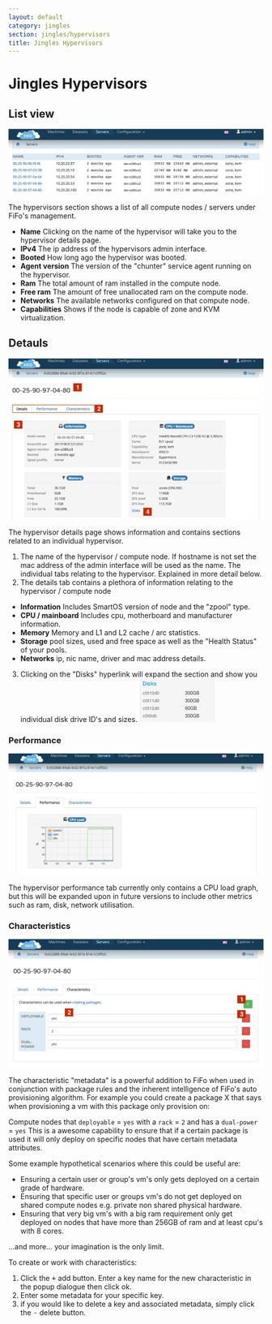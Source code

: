 ```yaml
---
layout: default
category: jingles
section: jingles/hypervisors
title: Jingles Hypervisors
---
```

# Jingles Hypervisors

## List view

![](/assets/img/jingles/hypervisors01.jpg)

The hypervisors section shows a list of all compute nodes / servers under FiFo's management.

- **Name** Clicking on the name of the hypervisor will take you to the hypervisor details page.
- **IPv4** The ip address of the hypervisors admin interface.
- **Booted** How long ago the hypervisor was booted.
- **Agent version** The version of the "chunter" service agent running on the hypervisor.
- **Ram** The total amount of ram installed in the compute node.
- **Free ram** The amount of free unallocated ram on the compute node.
- **Networks** The available networks configured on that compute node.
- **Capabilities** Shows if the node is capable of zone and KVM virtualization.

## Detauls
![](/assets/img/jingles/hypervisors02.jpg)

The hypervisor details page shows information and contains sections related to an individual hypervisor.

1. The name of the hypervisor / compute node. If hostname is not set the mac address of the admin interface will be used as the name.
The individual tabs relating to the hypervisor. Explained in more detail below.
2. The details tab contains a plethora of information relating to the hypervisor / compute node
  - **Information** Includes SmartOS version of node and the "zpool" type.
  - **CPU / mainboard** Includes cpu, motherboard and manufacturer information.
  - **Memory** Memory and L1 and L2 cache / arc statistics.
  - **Storage** pool sizes, used and free space as well as the "Health Status" of your pools.
  - **Networks** ip, nic name, driver and mac address details.
3. Clicking on the "Disks" hyperlink will expand the section and show you individual disk drive ID's and sizes.
    ![](/assets/img/jingles/hypervisors-disks.png)

### Performance
![](/assets/img/jingles/hypervisors03.jpg)

The hypervisor performance tab currently only contains a CPU load graph, but this will be expanded upon in future versions to include other metrics such as ram, disk, network utilisation.

### Characteristics
![](/assets/img/jingles/hypervisors04.jpg)

The characteristic "metadata" is a powerful addition to FiFo when used in conjunction with package rules and the inherent intelligence of FiFo's auto provisioning algorithm. For example you could create a package X that says when provisioning a vm with this package only provision on:

Compute nodes that `deployable` = `yes` with a `rack` = `2` and has a `dual-power` = `yes`
This is a awesome capability to ensure that if a certain package is used it will only deploy on specific nodes that have certain metadata attributes.

Some example hypothetical scenarios where this could be useful are:

 - Ensuring a certain user or group's vm's only gets deployed on a certain grade of hardware.
 - Ensuring that specific user or groups vm's do not get deployed on shared compute nodes e.g. private non shared physical hardware.
 - Ensuring that very big vm's with a big ram requirement only get deployed on nodes that have more than 256GB of ram and at least cpu's with 8 cores.

...and more... your imagination is the only limit.

To create or work with characteristics:

1. Click the <kbd>+</kbd> add button. Enter a key name for the new characteristic in the popup dialogue then click ok.
2. Enter some metadata for your specific key.
3. if you would like to delete a key and associated metadata, simply click the <kbd>-</kbd> delete button.
